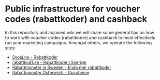 # Public infrastructure for voucher codes (rabattkoder) and cashback

In this repository and adjoined wiki we will share some general tips on how to work with voucher codes (rabattkoder) and cashback to most effectively run your marketing campaigns. Amongst others, we operate the following sites:
 * [Svosj.no - Rabattkoder](https://svosj.no/)
 * [rabattkod1.se - Rabattkoder i Sverige](https://rabattkod1.se/)
 * [Rabattmonster in Sweden - Enda mer rabattkoder](https://rabattmonster.se/)
 * [Rabattmonster Österreich - Guscheine](https://rabattmonster.at/)

